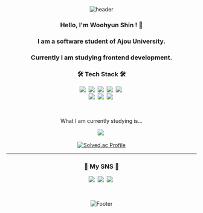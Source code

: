 <div align="center">

![header](https://capsule-render.vercel.app/api?type=waving&color=3474d3&height=150&section=header&text=WooHyunKing&fontColor=ffffff&fontSize=70&animation=twinkling)

<h3>Hello, I'm Woohyun Shin ! 👋</h3>
<h3>I am a software student of Ajou University.</h3>
<h3>Currently I am studying frontend development.</h3>


<h3 align="center">🛠 Tech Stack 🛠</h3>

<p align="center">
  <img src="https://img.shields.io/badge/Python-3766AB?style=flat-square&logo=Python&logoColor=white"/></a>&nbsp 
  <img src="https://img.shields.io/badge/C-A8B9CC?style=flat-square&logo=C&logoColor=white"/></a>&nbsp
  <img src="https://img.shields.io/badge/HTML-E34F26?style=flat-square&logo=html5&logoColor=white"/></a>&nbsp
    <img src="https://img.shields.io/badge/CSS-1572B6?style=flat-square&logo=css3&logoColor=white"/></a>&nbsp 
  <img src="https://img.shields.io/badge/Javascript-ffb13b?style=flat-square&logo=javascript&logoColor=white"/></a>&nbsp 
<!--   <br>
  <img src="https://img.shields.io/badge/SpringBoot-6DB33F?style=flat-square&logo=Spring&logoColor=white"/></a>&nbsp   -->
  <br>
  <img src="https://img.shields.io/badge/React-61DAFB?style=flat-square&logo=React&logoColor=white"/></a>&nbsp
  <img src="https://img.shields.io/badge/React Native-0088CC?style=flat-square&logo=React&logoColor=white"/></a>&nbsp
  <img src="https://img.shields.io/badge/Typescript-3178C6?style=flat-square&logo=React&logoColor=white"/></a>&nbsp
</p>
<br>

<p align="center">What I am currently studying is...</p>

<p align="center">
<!--   <img src="https://img.shields.io/badge/Typescript-3178C6?style=flat-square&logo=React&logoColor=white"/></a>&nbsp -->
  <img src="https://img.shields.io/badge/Next.js-000000?style=flat-square&logo=React&logoColor=white"/></a>&nbsp
  
</p>


<div>

<!--[![Anurag's GitHub stats](https://github-readme-stats.vercel.app/api?username=WooHyunKing)](https://github.com/WooHyunKing/github-readme-stats)-->
<!-- [![Top Langs](https://github-readme-stats.vercel.app/api/top-langs/?username=WooHyunKing&layout=compact)](https://github.com/WooHyunKing/github-readme-stats) -->
[![Solved.ac Profile](http://mazassumnida.wtf/api/v2/generate_badge?boj=ironee1)](https://solved.ac/ironee1/)


</div>


---


<h3 align="center"> 💬 My SNS 💬 </h3>
<p align="center">
  <a href="https://woohyun-king.tistory.com"><img src="https://img.shields.io/badge/Tech%20Blog-11B48A?style=flat-square&logo=Vimeo&logoColor=white&link=https://woohyun-king.tistory.com"/></a>&nbsp
  <a href="https://www.instagram.com/woo_h.king/"><img src="https://img.shields.io/badge/woo_h.king-E4405F?style=flat-square&logo=Instagram&logoColor=white&link=https://www.instagram.com/woo_h.king/"/></a>&nbsp
  <img src="https://img.shields.io/badge/ironee1@ajou.ac.kr-EA4335?style=flat-square&logo=Gmail&logoColor=white"/></a>&nbsp
</p>
<br>



![Footer](https://capsule-render.vercel.app/api?type=waving&color=3474d3&height=200&section=footer)


<!--
**WooHyunKing/WooHyunKing** is a ✨ _special_ ✨ repository because its `README.md` (this file) appears on your GitHub profile.

Here are some ideas to get you started:

- 🔭 I’m currently working on ...
- 🌱 I’m currently learning ...
- 👯 I’m looking to collaborate on ...
- 🤔 I’m looking for help with ...
- 💬 Ask me about ...
- 📫 How to reach me: ...
- 😄 Pronouns: ...
- ⚡ Fun fact: ...
-->

</div>
